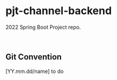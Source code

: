 # pjt-channel-backend
2022 Spring Boot Project repo.

<br>

## Git Convention
[YY.mm.dd/name] to do
